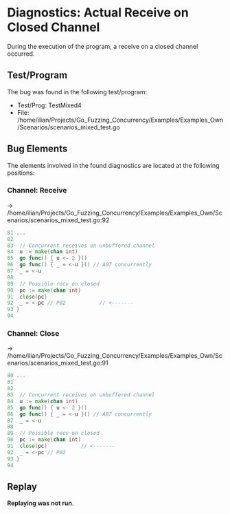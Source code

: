 # Diagnostics: Actual Receive on Closed Channel

During the execution of the program, a receive on a closed channel occurred.


## Test/Program
The bug was found in the following test/program:

- Test/Prog: TestMixed4
- File: /home/ilian/Projects/Go_Fuzzing_Concurrency/Examples/Examples_Own/Scenarios/scenarios_mixed_test.go

## Bug Elements
The elements involved in the found diagnostics are located at the following positions:

###  Channel: Receive
-> /home/ilian/Projects/Go_Fuzzing_Concurrency/Examples/Examples_Own/Scenarios/scenarios_mixed_test.go:92
```go
81 ...
82 
83 	// Concurrent receives on unbuffered channel
84 	u := make(chan int)
85 	go func() { u <- 2 }()
86 	go func() { _ = <-u }() // A07 concurrently
87 	_ = <-u
88 
89 	// Possible recv on closed
90 	pc := make(chan int)
91 	close(pc)
92 	_ = <-pc // P02           // <-------
93 }
94 
```


###  Channel: Close
-> /home/ilian/Projects/Go_Fuzzing_Concurrency/Examples/Examples_Own/Scenarios/scenarios_mixed_test.go:91
```go
80 ...
81 
82 
83 	// Concurrent receives on unbuffered channel
84 	u := make(chan int)
85 	go func() { u <- 2 }()
86 	go func() { _ = <-u }() // A07 concurrently
87 	_ = <-u
88 
89 	// Possible recv on closed
90 	pc := make(chan int)
91 	close(pc)           // <-------
92 	_ = <-pc // P02
93 }
94 
```


## Replay
**Replaying was not run**.

